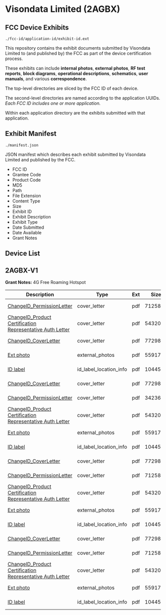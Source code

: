 # Visondata Limited (2AGBX)
## FCC Device Exhibits

```
./fcc-id/application-id/exhibit-id.ext
```

This repository contains the exhibit documents submitted by Visondata Limited to (and published by) the FCC as part of the device certification process.

These exhibits can include **internal photos**, **external photos**, **RF test reports**, **block diagrams**, **operational descriptions**, **schematics**, **user manuals**, and various **correspondence**.

The top-level directories are sliced by the FCC ID of each device.

The second-level directories are named according to the application UUIDs. *Each FCC ID includes one or more application.*

Within each application directory are the exhibits submitted with that application. 

## Exhibit Manifest

```
./manifest.json
```

JSON manifest which describes each exhibit submitted by Visondata Limited and published by the FCC.

- FCC ID
- Grantee Code
- Product Code
- MD5
- Path
- File Extension
- Content Type
- Size
- Exhibit ID
- Exhibit Description
- Exhibit Type
- Date Submitted
- Date Available
- Grant Notes

## Device List
## 2AGBX-V1
**Grant Notes:** 4G Free Roaming Hotspot

| Description | Type | Ext | Size | Submitted | Available |
| ----------- | ---- | --- | ---- | --------- | --------- |
| [ChangeID_PermissionLetter](2AGBX-V1/7836b448206055f8db2a68ad0ff9e9e3/2826196.pdf) | cover_letter | pdf | 71258 | 2015-11-30 | 2015-11-30 |
| [ChangeID_Product Certification Representative Auth Letter](2AGBX-V1/7836b448206055f8db2a68ad0ff9e9e3/2826197.pdf) | cover_letter | pdf | 543208 | 2015-11-30 | 2015-11-30 |
| [ChangeID_CoverLetter](2AGBX-V1/7836b448206055f8db2a68ad0ff9e9e3/2826195.pdf) | cover_letter | pdf | 77298 | 2015-11-30 | 2015-11-30 |
| [Ext photo](2AGBX-V1/7836b448206055f8db2a68ad0ff9e9e3/2826198.pdf) | external_photos | pdf | 559173 | 2015-11-30 | 2015-11-30 |
| [ID label](2AGBX-V1/7836b448206055f8db2a68ad0ff9e9e3/2826199.pdf) | id_label_location_info | pdf | 104454 | 2015-11-30 | 2015-11-30 |
| [ChangeID_CoverLetter](2AGBX-V1/c3a7a44580b857de5d342c8303bb2d2f/2826195.pdf) | cover_letter | pdf | 77298 | 2015-11-30 | 2015-11-30 |
| [ChangeID_PermissionLetter](2AGBX-V1/c3a7a44580b857de5d342c8303bb2d2f/2826201.pdf) | cover_letter | pdf | 3423692 | 2015-11-30 | 2015-11-30 |
| [ChangeID_Product Certification Representative Auth Letter](2AGBX-V1/c3a7a44580b857de5d342c8303bb2d2f/2826197.pdf) | cover_letter | pdf | 543208 | 2015-11-30 | 2015-11-30 |
| [Ext photo](2AGBX-V1/c3a7a44580b857de5d342c8303bb2d2f/2826198.pdf) | external_photos | pdf | 559173 | 2015-11-30 | 2015-11-30 |
| [ID label](2AGBX-V1/c3a7a44580b857de5d342c8303bb2d2f/2826199.pdf) | id_label_location_info | pdf | 104454 | 2015-11-30 | 2015-11-30 |
| [ChangeID_CoverLetter](2AGBX-V1/e4753615ece8292e3f65f86c27e1e182/2826195.pdf) | cover_letter | pdf | 77298 | 2015-11-30 | 2015-11-30 |
| [ChangeID_PermissionLetter](2AGBX-V1/e4753615ece8292e3f65f86c27e1e182/2826196.pdf) | cover_letter | pdf | 71258 | 2015-11-30 | 2015-11-30 |
| [ChangeID_Product Certification Representative Auth Letter](2AGBX-V1/e4753615ece8292e3f65f86c27e1e182/2826197.pdf) | cover_letter | pdf | 543208 | 2015-11-30 | 2015-11-30 |
| [Ext photo](2AGBX-V1/e4753615ece8292e3f65f86c27e1e182/2826198.pdf) | external_photos | pdf | 559173 | 2015-11-30 | 2015-11-30 |
| [ID label](2AGBX-V1/e4753615ece8292e3f65f86c27e1e182/2826199.pdf) | id_label_location_info | pdf | 104454 | 2015-11-30 | 2015-11-30 |
| [ChangeID_CoverLetter](2AGBX-V1/e4fe4791b46282aabca7d68864329957/2826195.pdf) | cover_letter | pdf | 77298 | 2015-11-30 | 2015-11-30 |
| [ChangeID_PermissionLetter](2AGBX-V1/e4fe4791b46282aabca7d68864329957/2826196.pdf) | cover_letter | pdf | 71258 | 2015-11-30 | 2015-11-30 |
| [ChangeID_Product Certification Representative Auth Letter](2AGBX-V1/e4fe4791b46282aabca7d68864329957/2826197.pdf) | cover_letter | pdf | 543208 | 2015-11-30 | 2015-11-30 |
| [Ext photo](2AGBX-V1/e4fe4791b46282aabca7d68864329957/2826198.pdf) | external_photos | pdf | 559173 | 2015-11-30 | 2015-11-30 |
| [ID label](2AGBX-V1/e4fe4791b46282aabca7d68864329957/2826199.pdf) | id_label_location_info | pdf | 104454 | 2015-11-30 | 2015-11-30 |
